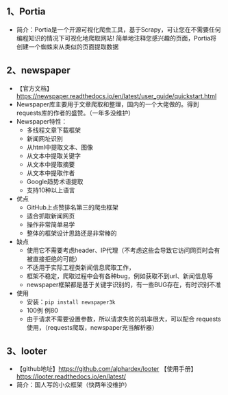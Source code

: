 ## 1、Portia
- 简介：Portia是一个开源可视化爬虫工具，基于Scrapy，可让您在不需要任何编程知识的情况下可视化地爬取网站!
        简单地注释您感兴趣的页面，Portia将创建一个蜘蛛来从类似的页面提取数据
  
## 2、newspaper
- 【官方文档】https://newspaper.readthedocs.io/en/latest/user_guide/quickstart.html
- Newspaper库主要用于文章爬取和整理，国内的一个大佬做的。得到requests库的作者的盛赞。（一年多没维护）
- Newspaper特性：
    - 多线程文章下载框架
    - 新闻网址识别
    - 从html中提取文本、图像
    - 从文本中提取关键字
    - 从文本中提取摘要
    - 从文本中提取作者
    - Google趋势术语提取
    - 支持10种以上语言
- 优点
    - GitHub上点赞排名第三的爬虫框架
    - 适合抓取新闻网页
    - 操作非常简单易学
    - 整体的框架设计思路还是非常棒的
- 缺点
    - 使用它不需要考虑header、IP代理（不考虑这些会导致它访问网页时会有被直接拒绝的可能）
    - 不适用于实际工程类新闻信息爬取工作，
    - 框架不稳定，爬取过程中会有各种bug，例如获取不到url、新闻信息等
    - newspaper框架都是基于关键字识别的，有一些BUG存在，有时识别不准
- 使用
    - 安装：`pip install newspaper3k`
    - 100例 例80
    - 由于请求不需要设置参数，所以请求失败的机率很大，可以配合 requests使用，（requests爬取，newspaper充当解析器）
  
## 3、looter
- 【github地址】https://github.com/alphardex/looter
  【使用手册】https://looter.readthedocs.io/en/latest/
- 简介：国人写的小众框架（快两年没维护）